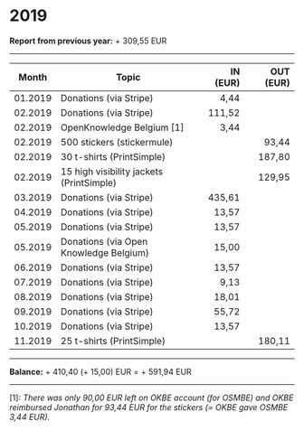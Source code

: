 # 2019

**Report from previous year:** + 309,55 EUR

---

| Month   | Topic                                    | IN (EUR) | OUT (EUR) |
| ------- | ---------------------------------------- | -------: | --------: |
| 01.2019 | Donations (via Stripe)                   |     4,44 |           |
| 02.2019 | Donations (via Stripe)                   |   111,52 |           |
| 02.2019 | OpenKnowledge Belgium [1]                |     3,44 |           |
| 02.2019 | 500 stickers (stickermule)               |          |     93,44 |
| 02.2019 | 30 t-shirts (PrintSimple)                |          |    187,80 |
| 02.2019 | 15 high visibility jackets (PrintSimple) |          |    129,95 |
| 03.2019 | Donations (via Stripe)                   |   435,61 |           |
| 04.2019 | Donations (via Stripe)                   |    13,57 |           |
| 05.2019 | Donations (via Stripe)                   |    13,57 |           |
| 05.2019 | Donations (via Open Knowledge Belgium)   |    15,00 |           |
| 06.2019 | Donations (via Stripe)                   |    13,57 |           |
| 07.2019 | Donations (via Stripe)                   |     9,13 |           |
| 08.2019 | Donations (via Stripe)                   |    18,01 |           |
| 09.2019 | Donations (via Stripe)                   |    55,72 |           |
| 10.2019 | Donations (via Stripe)                   |    13,57 |           |
| 11.2019 | 25 t-shirts (PrintSimple)                |          |    180,11 |

---

**Balance:** + 410,40 (+ 15,00) EUR = + 591,94 EUR

---

[1]: *There was only 90,00 EUR left on OKBE account (for OSMBE) and OKBE reimbursed Jonathan for 93,44 EUR for the stickers (= OKBE gave OSMBE 3,44 EUR).*
